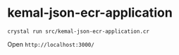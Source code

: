 # kemal-json-ecr-application

```console
crystal run src/kemal-json-ecr-application.cr
```

Open `http://localhost:3000/`
